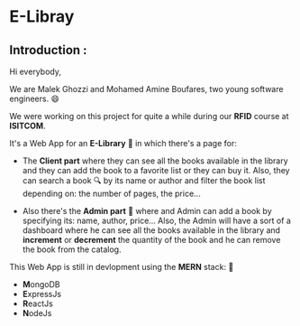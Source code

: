 # E-Libray


## Introduction :
Hi everybody, 

We are Malek Ghozzi and Mohamed Amine Boufares, two young software engineers. :smile:

We were working on this project for quite a while during our **RFID** course at **ISITCOM**. 

It's a Web App for an **E-Library** :book: in which there's a page for: 

* The **Client part** where they can see all the books available in the library and they can add the book to a favorite list or they can buy it. Also, they can search a book :mag: by its name or author and filter the book list depending on: the number of pages, the price...

* Also there's the **Admin part** :cop: where and Admin can add a book by specifying its: name, author, price...
Also, the Admin will have a sort of a dashboard where he can see all the books available in the library and **increment** or **decrement** the quantity of the book and he can remove the book from the catalog.

This Web App is still in devlopment using the **MERN** stack: :rocket:
* **M**ongoDB
* **E**xpressJs
* **R**eactJs
* **N**odeJs